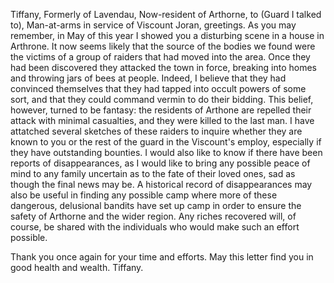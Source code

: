 Tiffany, Formerly of Lavendau, Now-resident of Arthorne, to (Guard I talked to), Man-at-arms in service of Viscount Joran, greetings.
As you may remember, in May of this year I showed you a disturbing scene in a house in Arthrone. It now seems likely that the source of the bodies we found were the victims of a group of raiders that had moved into the area. Once they had been discovered they attacked the town in force, breaking into homes and throwing jars of bees at people. Indeed, I believe that they had convinced themselves that they had tapped into occult powers of some sort, and that they could command vermin to do their bidding. This belief, however, turned to be fantasy: the residents of Arthone are repelled their attack with minimal casualties, and they were killed to the last man. I have attatched several sketches of these raiders to inquire whether they are known to you or the rest of the guard in the Viscount's employ, especially if they have outstanding bounties. I would also like to know if there have been reports of disappearances, as I would like to bring any possible peace of mind to any family uncertain as to the fate of their loved ones, sad as though the final news may be. A historical record of disappearances may also be useful in finding any possible camp where more of these dangerous, delusional bandits have set up camp in order to ensure the safety of Arthorne and the wider region. Any riches recovered will, of course, be shared with the individuals who would make such an effort possible.

Thank you once again for your time and efforts. May this letter find you in good health and wealth.
Tiffany.

